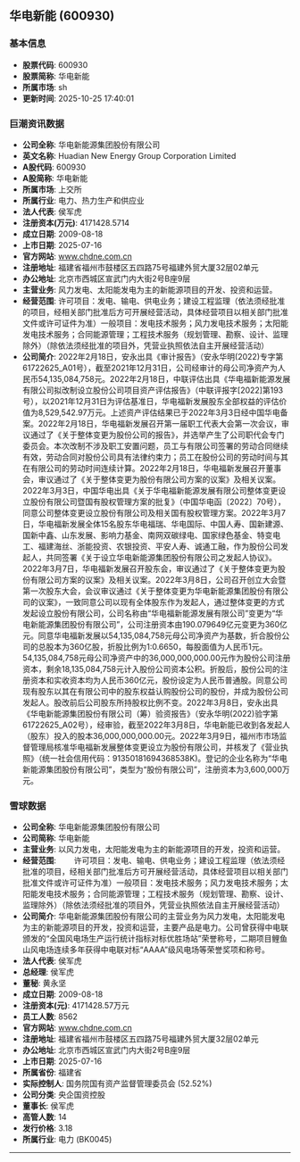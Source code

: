 ## 华电新能 (600930)

### 基本信息

- **股票代码**: 600930
- **股票简称**: 华电新能
- **所属市场**: sh
- **更新时间**: 2025-10-25 17:40:01

### 巨潮资讯数据

- **公司全称**: 华电新能源集团股份有限公司
- **英文名称**: Huadian New Energy Group Corporation Limited
- **A股代码**: 600930
- **A股简称**: 华电新能
- **所属市场**: 上交所
- **所属行业**: 电力、热力生产和供应业
- **法人代表**: 侯军虎
- **注册资本(万元)**: 4171428.5714
- **成立日期**: 2009-08-18
- **上市日期**: 2025-07-16
- **官方网站**: www.chdne.com.cn
- **注册地址**: 福建省福州市鼓楼区五四路75号福建外贸大厦32层02单元
- **办公地址**: 北京市西城区宣武门内大街2号B座9层
- **主营业务**: 风力发电、太阳能发电为主的新能源项目的开发、投资和运营。
- **经营范围**: 许可项目：发电、输电、供电业务；建设工程监理（依法须经批准的项目，经相关部门批准后方可开展经营活动，具体经营项目以相关部门批准文件或许可证件为准）一般项目：发电技术服务；风力发电技术服务；太阳能发电技术服务；合同能源管理；工程技术服务（规划管理、勘察、设计、监理除外）（除依法须经批准的项目外，凭营业执照依法自主开展经营活动）
- **公司简介**: 2022年2月18日，安永出具《审计报告》（安永华明(2022)专字第61722625_A01号），截至2021年12月31日，公司经审计的母公司净资产为人民币54,135,084,758元。2022年2月18日，中联评估出具《华电福新能源发展有限公司拟改制设立股份公司项目资产评估报告》（中联评报字[2022]第193号），以2021年12月31日为评估基准日，华电福新发展股东全部权益的评估价值为8,529,542.97万元。上述资产评估结果已于2022年3月3日经中国华电备案。2022年2月18日，华电福新发展召开第一届职工代表大会第一次会议，审议通过了《关于整体变更为股份公司的报告》，并选举产生了公司职代会专门委员会。本次改制不涉及职工安置问题，员工与有限公司签署的劳动合同继续有效，劳动合同对股份公司具有法律约束力；员工在股份公司的劳动时间与其在有限公司的劳动时间连续计算。2022年2月18日，华电福新发展召开董事会，审议通过了《关于整体变更为股份有限公司方案的议案》及相关议案。2022年3月3日，中国华电出具《关于华电福新能源发展有限公司整体变更设立股份有限公司暨国有股权管理方案的批复》（中国华电函〔2022〕70号），同意公司整体变更设立股份有限公司及相关国有股权管理方案。2022年3月7日，华电福新发展全体15名股东华电福瑞、华电国际、中国人寿、国新建源、国新中鑫、山东发展、影响力基金、南网双碳绿电、国家绿色基金、特变电工、福建海丝、浙能投资、农银投资、平安人寿、诚通工融，作为股份公司发起人，共同签署《关于设立华电新能源集团股份有限公司之发起人协议》。2022年3月7日，华电福新发展召开股东会，审议通过了《关于整体变更为股份有限公司方案的议案》及相关议案。2022年3月8日，公司召开创立大会暨第一次股东大会，会议审议通过《关于整体变更为华电新能源集团股份有限公司的议案》，一致同意公司以现有全体股东作为发起人，通过整体变更的方式发起设立股份有限公司，公司名称由“华电福新能源发展有限公司”变更为“华电新能源集团股份有限公司”，公司注册资本由190.079649亿元变更为360亿元。同意华电福新发展以54,135,084,758元母公司净资产为基数，折合股份公司的总股本为360亿股，折股比例为1:0.6650，每股面值为人民币1元。54,135,084,758元母公司净资产中的36,000,000,000.00元作为股份公司注册资本，剩余18,135,084,758元计入股份公司资本公积。折股后，股份公司的注册资本和实收资本均为人民币360亿元，股份设定为人民币普通股。同意公司现有股东以其在有限公司中的股东权益认购股份公司的股份，并成为股份公司发起人。股改前后公司股东所持股权比例不变。2022年3月8日，安永出具《华电新能源集团股份有限公司（筹）验资报告》（安永华明(2022)验字第61722625_A02号），经审验，截至2022年3月8日，华电新能已收到各发起人（股东）投入的股本36,000,000,000.00元。2022年3月9日，福州市市场监督管理局核准华电福新发展整体变更设立为股份有限公司，并核发了《营业执照》（统一社会信用代码：91350181694368538K)。登记的企业名称为“华电新能源集团股份有限公司”，类型为“股份有限公司”，注册资本为3,600,000万元。

### 雪球数据

- **公司全称**: 华电新能源集团股份有限公司
- **公司简称**: 华电新能
- **主营业务**: 以风力发电，太阳能发电为主的新能源项目的开发，投资和运营。
- **经营范围**: 　　许可项目：发电、输电、供电业务；建设工程监理（依法须经批准的项目，经相关部门批准后方可开展经营活动，具体经营项目以相关部门批准文件或许可证件为准）一般项目：发电技术服务；风力发电技术服务；太阳能发电技术服务；合同能源管理；工程技术服务（规划管理、勘察、设计、监理除外）（除依法须经批准的项目外，凭营业执照依法自主开展经营活动）
- **公司简介**: 华电新能源集团股份有限公司的主营业务为风力发电，太阳能发电为主的新能源项目的开发，投资和运营，主要产品是电力。公司曾获得中电联颁发的“全国风电场生产运行统计指标对标优胜场站”荣誉称号，二期项目鲤鱼山风电场连续多年获得中电联对标“AAAA”级风电场等荣誉奖项和称号。
- **法人代表**: 侯军虎
- **总经理**: 侯军虎
- **董秘**: 黄永坚
- **成立日期**: 2009-08-18
- **注册资本(元)**: 4171428.57万元
- **员工人数**: 8562
- **官方网站**: www.chdne.com.cn
- **注册地址**: 福建省福州市鼓楼区五四路75号福建外贸大厦32层02单元
- **办公地址**: 北京市西城区宣武门内大街2号B座9层
- **上市日期**: 2025-07-16
- **所属省份**: 福建省
- **实际控制人**: 国务院国有资产监督管理委员会 (52.52%)
- **公司分类**: 央企国资控股
- **董事长**: 侯军虎
- **高管人数**: 14
- **发行价格**: 3.18
- **所属行业**: 电力 (BK0045)

---